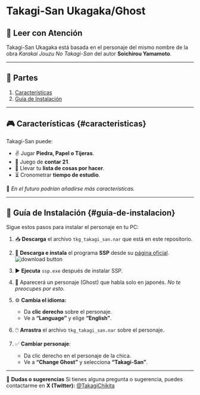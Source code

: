 # Takagi-San Ukagaka/Ghost

## 📖 **Leer con Atención**

Takagi-San Ukagaka está basada en el personaje del mismo nombre de la obra *Karakai Jouzu No Takagi-San* del autor **Soichirou Yamamoto**.

---

## 📌 **Partes**
1. [Características](#caracteristicas)
2. [Guía de Instalación](#guia-de-instalacion)

---

## 🎮 **Características** {#caracteristicas}
Takagi-San puede:

- ✌ Jugar **Piedra, Papel o Tijeras**.
- 🔢 Juego de **contar 21**.
- 📝 Llevar tu **lista de cosas por hacer**.
- ⏳ Cronometrar **tiempo de estudio**.

📌 *En el futuro podrían añadirse más características.*

---

## 📌 **Guía de Instalación** {#guia-de-instalacion}

Sigue estos pasos para instalar el personaje en tu PC:

1. 📥 **Descarga** el archivo `tkg_takagi_san.nar` que está en este repositorio.

2. 🔗 **Descarga e instala** el programa **SSP** desde su [página oficial](http://ssp.shillest.net/).
![download button](https://ssp.shillest.net/image/download_full.png)

3. ▶️ **Ejecuta** `ssp.exe` después de instalar SSP.

4. 👧 Aparecerá un personaje (Ghost) que habla solo en japonés. *No te preocupes por esto.*

5. ⚙️ **Cambia el idioma:**
   - Da **clic derecho** sobre el personaje.
   - Ve a **“Language”** y elige **“English”**.
   
6. 🖱️ **Arrastra** el archivo `tkg_takagi_san.nar` sobre el personaje.

7. ✅ **Cambiar personaje**:
   - Da clic derecho en el personaje de la chica.
   - Ve a **“Change Ghost”** y selecciona **“Takagi-San”**.

---

📩 **Dudas o sugerencias**
Si tienes alguna pregunta o sugerencia, puedes contactarme en **X (Twitter):** [@TakagiChikita](https://twitter.com/TakagiChikita)